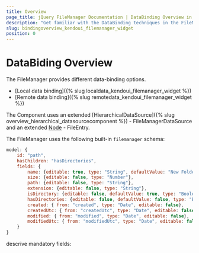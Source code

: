 ```yaml
---
title: Overview
page_title: jQuery FileManager Documentation | DataBinding Overview in FileManager | Kendo UI
description: "Get familiar with the DataBinding techniques in the FileManager and how you can define your preferable databinding approach."
slug: bindingoverview_kendoui_filemanager_widget
position: 0
---
```


# DataBiding Overview

The FileManager provides different data-binding options.

* [Local data binding]({% slug localdata_kendoui_filemanager_widget %})
* [Remote data binding]({% slug remotedata_kendoui_filemanager_widget %})

The Component uses an extended [HierarchicalDataSource]({% slug overview_hierarchical_datasourcecomponent %}) - FileManagerDataSource and an extended [Node](/api/javascript/ui/filemanager) - FileEntry. 

The FileManager uses the following built-in `filemanager` schema:

```js
model: {
    id: "path",
    hasChildren: "hasDirectories",
    fields: {
        name: {editable: true, type: "String", defaultValue: "New Folder" },
        size: {editable: false, type: "Number"},
        path: {editable: false, type: "String"},
        extension: {editable: false, type: "String"},
        isDirectory: {editable: false, defaultValue: true, type: "Boolean"},
        hasDirectories: {editable: false, defaultValue: false, type: "Boolean"},
        created: { from: "created", type: "Date", editable: false},
        createdUtc: { from: "createdUtc", type: "Date", editable: false },
        modified: { from: "modified", type: "Date", editable: false},
        modifiedUtc: { from: "modifiedUtc", type: "Date", editable: false }
    }
}

```





descrive mandatory fields: 
